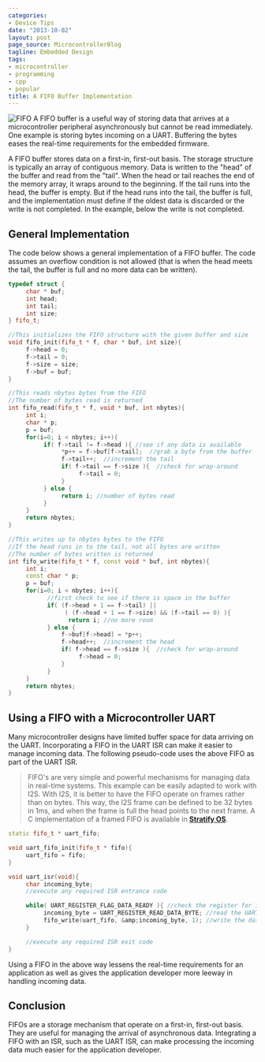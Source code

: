 ```yaml
---
categories:
- Device Tips
date: "2013-10-02"
layout: post
page_source: MicrocontrollerBlog
tagline: Embedded Design
tags:
- microcontroller
- programming
- cpp
- popular
title: A FIFO Buffer Implementation
---
```


![FIFO](/images/fifo.svg)
A FIFO buffer is a useful way of storing data that arrives at a microcontroller peripheral asynchronously but cannot be read immediately.  One example is storing bytes incoming on a UART. Buffering the bytes eases the real-time requirements for the embedded firmware.

A FIFO buffer stores data on a first-in, first-out basis.   The storage structure is typically an array of contiguous memory.  Data is written to the "head" of the buffer and read from the "tail".  When the head or tail reaches the end of the memory array, it wraps around to the beginning.  If the tail runs into the head, the buffer is empty.  But if the head runs into the tail, the buffer is full, and the implementation must define if the oldest data is discarded or the write is not completed. In the example, below the write is not completed.

## General Implementation

The code below shows a general implementation of a FIFO buffer.  The code assumes an overflow condition is not allowed (that is when the head meets the tail, the buffer is full and no more data can be written).

```c++
typedef struct {
     char * buf;
     int head;
     int tail;
     int size;
} fifo_t;

//This initializes the FIFO structure with the given buffer and size
void fifo_init(fifo_t * f, char * buf, int size){
     f->head = 0;
     f->tail = 0;
     f->size = size;
     f->buf = buf;
}

//This reads nbytes bytes from the FIFO
//The number of bytes read is returned
int fifo_read(fifo_t * f, void * buf, int nbytes){
     int i;
     char * p;
     p = buf;
     for(i=0; i < nbytes; i++){
          if( f->tail != f->head ){ //see if any data is available
               *p++ = f->buf[f->tail];  //grab a byte from the buffer
               f->tail++;  //increment the tail
               if( f->tail == f->size ){  //check for wrap-around
                    f->tail = 0;
               }
          } else {
               return i; //number of bytes read
          }
     }
     return nbytes;
}

//This writes up to nbytes bytes to the FIFO
//If the head runs in to the tail, not all bytes are written
//The number of bytes written is returned
int fifo_write(fifo_t * f, const void * buf, int nbytes){
     int i;
     const char * p;
     p = buf;
     for(i=0; i < nbytes; i++){
           //first check to see if there is space in the buffer
           if( (f->head + 1 == f->tail) ||
                ( (f->head + 1 == f->size) && (f->tail == 0) ){
                 return i; //no more room
           } else {
               f->buf[f->head] = *p++;
               f->head++;  //increment the head
               if( f->head == f->size ){  //check for wrap-around
                    f->head = 0;
               }
           }
     }
     return nbytes;
}
```

## Using a FIFO with a Microcontroller UART

Many microcontroller designs have limited buffer space for data arriving on the UART.  Incorporating a FIFO in the UART ISR can make it easier to manage incoming data.  The following pseudo-code uses the above FIFO as part of the UART ISR.


> FIFO's are very simple and powerful mechanisms for managing data in real-time systems. This example can be easily adapted to work with I2S. With I2S, it is better to have the FIFO operate on frames rather than on bytes. This way, the I2S frame can be defined to be 32 bytes in 1ms, and when the frame is full the head points to the next frame. A C implementation of a framed FIFO is available in <a href="https://github.com/StratifyLabs/StratifyOS/blob/master/src/device/ffifo.c" target="_blank"><b>Stratify OS</b></a>.

```c++
static fifo_t * uart_fifo;

void uart_fifo_init(fifo_t * fifo){
     uart_fifo = fifo;
}

void uart_isr(void){
     char incoming_byte;
     //execute any required ISR entrance code

     while( UART_REGISTER_FLAG_DATA_READY ){ //check the register for incoming data
          incoming_byte = UART_REGISTER_READ_DATA_BYTE; //read the UART data
          fifo_write(uart_fifo, &amp;incoming_byte, 1); //write the data to the fifo
     }

     //execute any required ISR exit code
}
```  

Using a FIFO in the above way lessens the real-time requirements for an application as well as gives the application developer more leeway in handling incoming data.

## Conclusion

FIFOs are a storage mechanism that operate on a first-in, first-out basis.  They are useful for managing the arrival of asynchronous data.  Integrating a FIFO with an ISR, such as the UART ISR, can make processing the incoming data much easier for the application developer.
